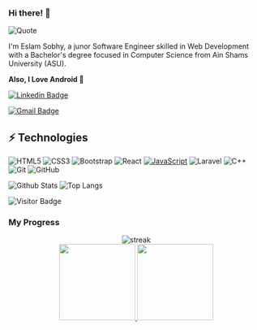 ### Hi there! 👋

![Quote](https://github-readme-quotes.herokuapp.com/quote?theme=dracula&animation=grow_out_in&layout=churchill)

I'm Eslam Sobhy, a junor Software Engineer skilled in Web Development with a Bachelor's degree focused in Computer Science from Ain Shams University (ASU).

**Also, I Love Android 💙**

[![Linkedin Badge](https://img.shields.io/badge/-EslamSobhy-blue?style=flat-square&logo=Linkedin&logoColor=white&link=https://www.linkedin.com/in/eslam-sobhy/)](https://www.linkedin.com/in/eslam-sobhy-800249175//)

[![Gmail Badge](https://img.shields.io/badge/-eslamsobhy206@gmail.com-c14438?style=flat-square&logo=Gmail&logoColor=white&link=mailto:eslamsobhy206@gmail.com)](mailto:eslamsobhy206@gmail.com)

## ⚡ Technologies

![HTML5](https://img.shields.io/badge/-HTML5-E34F26?style=flat-square&logo=html5&logoColor=white)
![CSS3](https://img.shields.io/badge/-CSS3-1572B6?style=flat-square&logo=css3)
![Bootstrap](https://img.shields.io/badge/-Bootstrap-563D7C?style=flat-square&logo=bootstrap)
![React](https://img.shields.io/badge/-React-black?style=flat-square&logo=react)
[![JavaScript](https://img.shields.io/badge/--F7DF1E?logo=javascript&logoColor=000)](https://www.javascript.com/)
![Laravel](https://img.shields.io/badge/Laravel-0.8-red)
![C++](https://img.shields.io/badge/-C++-00599C?style=flat-square&logo=c)
![Git](https://img.shields.io/badge/-Git-black?style=flat-square&logo=git)
![GitHub](https://img.shields.io/badge/-GitHub-181717?style=flat-square&logo=github)

![Github Stats](https://github-readme-stats-nu-flax-54.vercel.app//api?username=eslamsobhy&count_private=true&show_icons=true&include_all_commits=true)
![Top Langs](https://github-readme-stats-nu-flax-54.vercel.app//api/top-langs/?username=eslamsobhy&hide=TeX&layout=compact)

![Visitor Badge](https://visitor-badge.laobi.icu/badge?page_id=eslamsobhy)


### My Progress

[comment]: <> (for streak dark theme => &theme=dark || for progress dark theme => &theme=react)
<p align="center">
	<img src="https://github-readme-streak-stats.herokuapp.com/?user=eslamsobhy&theme=dark" alt="streak"/> <br>
	<a href="https://github.com/eslamsobhy">
  <img height="150em" src="https://github-readme-stats-nu-flax-54.vercel.app//api?username=eslamsobhy&show_icons=true&count_private=true&theme=react&include_all_commits=true"/>
  <img height="150em" src="https://github-readme-stats-eight-theta.vercel.app/api/top-langs/?username=eslamsobhy&theme=react&layout=compact"/>
</a> 
</p>
